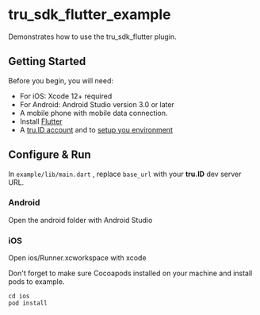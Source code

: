 # tru_sdk_flutter_example

Demonstrates how to use the tru_sdk_flutter plugin.

## Getting Started

Before you begin, you will need:

- For iOS: Xcode 12+ required
- For Android: Android Studio version 3.0 or later
- A mobile phone with mobile data connection.
- Install [Flutter](https://docs.flutter.dev/get-started/install)
- A [tru.ID account](https://developer.tru.id/signup) and to [setup you environment](https://developer.tru.id/docs/environment-setup)


## Configure & Run

In `example/lib/main.dart` , replace `base_url` with your **tru.ID** dev server URL.

### Android
Open the android folder with Android Studio

### iOS

Open ios/Runner.xcworkspace with xcode

Don't forget to make sure Cocoapods installed on your machine and install pods to example.
```
cd ios
pod install
```
